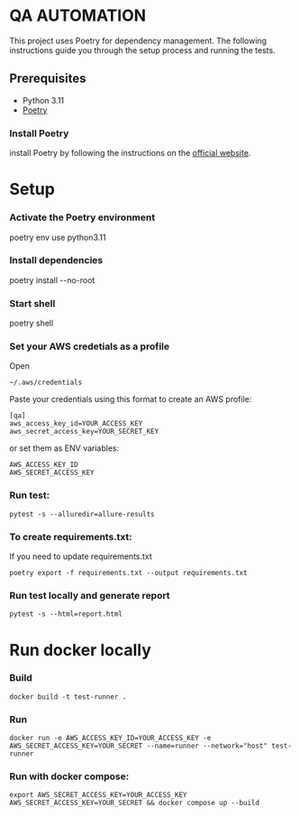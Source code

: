 
# QA AUTOMATION

This project uses Poetry for dependency management. 
The following instructions guide you through the setup process and running the tests.

## Prerequisites

- Python 3.11
- [Poetry](https://python-poetry.org/docs/)

### Install Poetry

install Poetry by following the instructions on the [official website](https://python-poetry.org/docs/#installation).

# Setup

### Activate the Poetry environment
poetry env use python3.11

### Install dependencies
poetry install --no-root

### Start shell
poetry shell

### Set your AWS credetials as a profile
Open  
```commandline
~/.aws/credentials
```

Paste your credentials using this format to create an AWS profile:
```commandline
[qa]
aws_access_key_id=YOUR_ACCESS_KEY
aws_secret_access_key=YOUR_SECRET_KEY
```

or set them as ENV variables:
```commandline
AWS_ACCESS_KEY_ID
AWS_SECRET_ACCESS_KEY
```

### Run test:
```commandline
pytest -s --alluredir=allure-results
```

### To create requirements.txt:
If you need to update requirements.txt
```commandline
poetry export -f requirements.txt --output requirements.txt
```

### Run test locally and generate report

```commandline
pytest -s --html=report.html
```


# Run docker locally
### Build
```shell
docker build -t test-runner .
```

### Run
```shell
docker run -e AWS_ACCESS_KEY_ID=YOUR_ACCESS_KEY -e AWS_SECRET_ACCESS_KEY=YOUR_SECRET --name=runner --network="host" test-runner
```

### Run with docker compose:
```commandline
export AWS_SECRET_ACCESS_KEY=YOUR_ACCESS_KEY AWS_SECRET_ACCESS_KEY=YOUR_SECRET && docker compose up --build
```